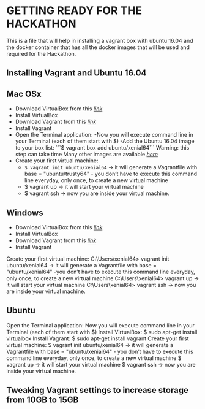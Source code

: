 # GETTING READY FOR THE HACKATHON

This is a file that will help in installing a vagrant box with ubuntu 16.04 and the docker container that has all the docker images that will be used and required for the Hackathon.

## Installing Vagrant and Ubuntu 16.04

## Mac OSx
- Download VirtualBox from this [*link*](https://www.virtualbox.org/wiki/Downloads)
- Install VirtualBox
- Download Vagrant from this [*link*](https://www.vagrantup.com/downloads.html)
- Install Vagrant
- Open the Terminal application:
  -Now you will execute command line in your Terminal (each of them start with $)
  -Add the Ubuntu 16.04 image to your box list: ```$ vagrant box add ubuntu/xenial64``` Warning: this step can take time
Many other images are available [*here*](https://app.vagrantup.com/boxes/search)
- Create your first virtual machine:
  - ```$ vagrant init ubuntu/xenial64``` -> it will generate a Vagrantfile with base = "ubuntu/trusty64" - you don’t have to execute this command line everyday, only once, to create a new virtual machine 
  - $ vagrant up -> it will start your virtual machine 
  - $ vagrant ssh -> now you are inside your virtual machine. 

## Windows
- Download VirtualBox from this [*link*](https://intranet.hbtn.io/rltoken/Z2roTuyhhdPF0CnohrZQIw)
- Install VirtualBox
- Download Vagrant from this [*link*](https://intranet.hbtn.io/rltoken/0WSgWVLsNmTFDTgwy1Xg1Q)
- Install Vagrant

Create your first virtual machine:
C:\Users\xenial64> vagrant init ubuntu/xenial64 -> it will generate a Vagrantfile with base = "ubuntu/xenial64" -you don’t have to execute this command line everyday, only once, to create a new virtual machine 
C:\Users\xenial64> vagrant up -> it will start your virtual machine 
C:\Users\xenial64> vagrant ssh -> now you are inside your virtual machine. 

## Ubuntu
Open the Terminal application:
Now you will execute command line in your Terminal (each of them start with $)
Install VirtualBox: $ sudo apt-get install virtualbox
Install Vagrant: $ sudo apt-get install vagrant
Create your first virtual machine:
$ vagrant init ubuntu/xenial64 -> it will generate a Vagrantfile with base = "ubuntu/xenial64" - you don’t have to execute this command line everyday, only once, to create a new virtual machine
$ vagrant up -> it will start your virtual machine
$ vagrant ssh -> now you are inside your virtual machine.

## Tweaking Vagrant settings to increase storage from 10GB to 15GB




